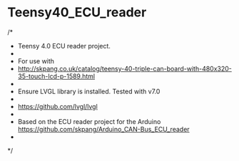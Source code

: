 # Teensy40_ECU_reader
 /*
 * Teensy 4.0 ECU reader project. 
 * 
 * For use with
 * http://skpang.co.uk/catalog/teensy-40-triple-can-board-with-480x320-35-touch-lcd-p-1589.html
 * 
 * Ensure LVGL library is installed. Tested with v7.0  
 * 
 * https://github.com/lvgl/lvgl
 * 
 *  Based on the ECU reader project for the Arduino https://github.com/skpang/Arduino_CAN-Bus_ECU_reader
 *
 */
